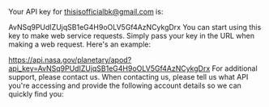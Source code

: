 Your API key for thisisofficialbk@gmail.com is:

AvNSq9PUdIZUjqSB1eG4H9oOLV5Gf4AzNCykgDrx
You can start using this key to make web service requests. Simply pass your key in the URL when making a web request. Here's an example:

https://api.nasa.gov/planetary/apod?api_key=AvNSq9PUdIZUjqSB1eG4H9oOLV5Gf4AzNCykgDrx
For additional support, please contact us. When contacting us, please tell us what API you're accessing and provide the following account details so we can quickly find you:
